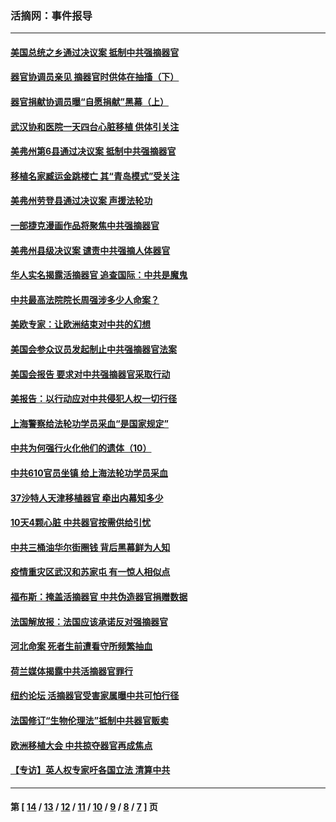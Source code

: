 ### 活摘网：事件报导
---
#### [美国总统之乡通过决议案 抵制中共强摘器官](../../pages/nf5877/n12908242.md?05110430) 
#### [器官协调员亲见 摘器官时供体在抽搐（下）](../../pages/nf5877/n12898622.md?05110430) 
#### [器官捐献协调员曝“自愿捐献”黑幕（上）](../../pages/nf5877/n12878830.md?05110430) 
#### [武汉协和医院一天四台心脏移植 供体引关注](../../pages/nf5877/n12863175.md?05110430) 
#### [美弗州第6县通过决议案 抵制中共强摘器官](../../pages/nf5877/n12805218.md?05110430) 
#### [移植名家臧运金跳楼亡 其“青岛模式”受关注](../../pages/nf5877/n12803746.md?05110430) 
#### [美弗州劳登县通过决议案 声援法轮功](../../pages/nf5877/n12785715.md?05110430) 
#### [一部捷克漫画作品将聚焦中共强摘器官](../../pages/nf5877/n12785954.md?05110430) 
#### [美弗州县级决议案 谴责中共强摘人体器官](../../pages/nf5877/n12721290.md?05110430) 
#### [华人实名揭露活摘器官 追查国际：中共是魔鬼](../../pages/nf5877/n12691724.md?05110430) 
#### [中共最高法院院长周强涉多少人命案？](../../pages/nf5877/n12678074.md?05110430) 
#### [美欧专家：让欧洲结束对中共的幻想](../../pages/nf5877/n12652921.md?05110430) 
#### [美国会参众议员发起制止中共强摘器官法案](../../pages/nf5877/n12627668.md?05110430) 
#### [美国会报告 要求对中共强摘器官采取行动](../../pages/nf5877/n12448233.md?05110430) 
#### [美报告：以行动应对中共侵犯人权一切行径](../../pages/nf5877/n12443204.md?05110430) 
#### [上海警察给法轮功学员采血“是国家规定”](../../pages/nf5877/n12371027.md?05110430) 
#### [中共为何强行火化他们的遗体（10）](../../pages/nf5877/n12352363.md?05110430) 
#### [中共610官员坐镇 给上海法轮功学员采血](../../pages/nf5877/n12350295.md?05110430) 
#### [37沙特人天津移植器官 牵出内幕知多少](../../pages/nf5877/n12338586.md?05110430) 
#### [10天4颗心脏 中共器官按需供给引忧](../../pages/nf5877/n12326366.md?05110430) 
#### [中共三桶油华尔街圈钱 背后黑幕鲜为人知](../../pages/nf5877/n12249199.md?05110430) 
#### [疫情重灾区武汉和苏家屯 有一惊人相似点](../../pages/nf5877/n12150824.md?05110430) 
#### [福布斯：掩盖活摘器官 中共伪造器官捐赠数据](../../pages/nf5877/n11669316.md?05110430) 
#### [法国解放报：法国应该承诺反对强摘器官](../../pages/nf5877/n11597772.md?05110430) 
#### [河北命案 死者生前遭看守所频繁抽血](../../pages/nf5877/n11594995.md?05110430) 
#### [荷兰媒体揭露中共活摘器官罪行](../../pages/nf5877/n11574020.md?05110430) 
#### [纽约论坛 活摘器官受害家属曝中共可怕行径](../../pages/nf5877/n11547913.md?05110430) 
#### [法国修订“生物伦理法”抵制中共器官贩卖](../../pages/nf5877/n11545564.md?05110430) 
#### [欧洲移植大会 中共掠夺器官再成焦点](../../pages/nf5877/n11538883.md?05110430) 
#### [【专访】英人权专家吁各国立法 清算中共](../../pages/nf5877/n11367315.md?05110430) 

---
#### 第 [ [14](./14.md?05110430) / [13](./13.md?05110430) / [12](./12.md?05110430) / [11](./11.md?05110430) / [10](./10.md?05110430) / [9](./9.md?05110430) / [8](./8.md?05110430) / [7](./7.md?05110430) ] 页
